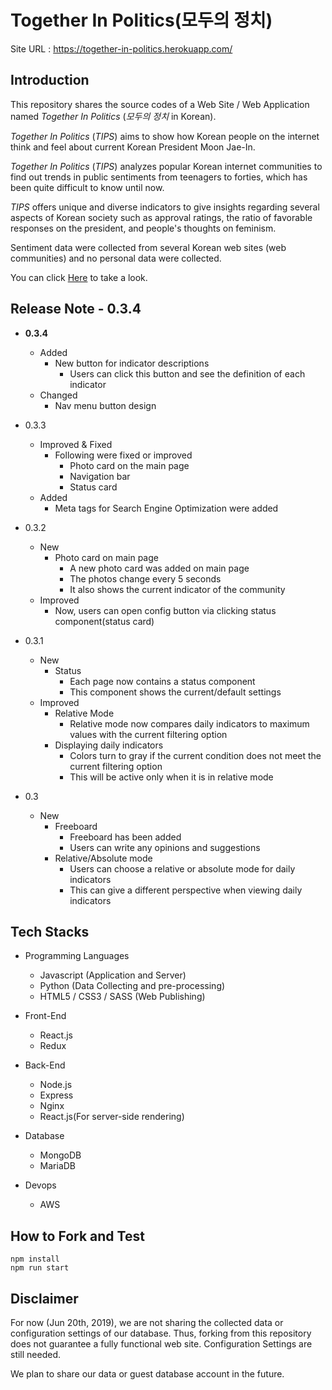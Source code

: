# Together In Politics(모두의 정치)

Site URL : <https://together-in-politics.herokuapp.com/>

## Introduction

This repository shares the source codes of a Web Site / Web Application named _Together In Politics_ (_모두의 정치_ in Korean).

_Together In Politics_ (_TIPS_) aims to show how Korean people on the internet think and feel about current Korean President Moon Jae-In.

_Together In Politics_ (_TIPS_) analyzes popular Korean internet communities to find out trends in public sentiments from teenagers to forties, which has been quite difficult to know until now.

_TIPS_ offers unique and diverse indicators to give insights regarding several aspects of Korean society such as approval ratings, the ratio of favorable responses on the president, and people's thoughts on feminism.

Sentiment data were collected from several Korean web sites (web communities) and no personal data were collected.

You can click [Here](https://together-in-politics.herokuapp.com/) to take a look.

## Release Note - 0.3.4

* **0.3.4**
  * Added
    * New button for indicator descriptions
      * Users can click this button and see the definition of each indicator
  * Changed
    * Nav menu button design
    
* 0.3.3
  * Improved & Fixed
    * Following were fixed or improved
      * Photo card on the main page
      * Navigation bar
      * Status card
  * Added
    * Meta tags for Search Engine Optimization were added
    
* 0.3.2
  * New 
    * Photo card on main page
      * A new photo card was added on main page
      * The photos change every 5 seconds
      * It also shows the current indicator of the community
  * Improved 
    * Now, users can open config button via clicking status component(status card)


* 0.3.1
  * New
    * Status
      * Each page now contains a status component
      * This component shows the current/default settings
  * Improved
    * Relative Mode
      * Relative mode now compares daily indicators to maximum values with the current filtering option 
    * Displaying daily indicators
      * Colors turn to gray if the current condition does not meet the current filtering option 
      * This will be active only when it is in relative mode
      

* 0.3
  * New
    * Freeboard
      * Freeboard has been added
      * Users can write any opinions and suggestions
    * Relative/Absolute mode
      * Users can choose a relative or absolute mode for daily indicators
      * This can give a different perspective when viewing daily indicators



## Tech Stacks

* Programming Languages
  * Javascript (Application and Server)
  * Python (Data Collecting and pre-processing)
  * HTML5 / CSS3 / SASS (Web Publishing)

* Front-End
  * React.js
  * Redux

* Back-End
  * Node.js
  * Express
  * Nginx
  * React.js(For server-side rendering)

* Database
  * MongoDB
  * MariaDB

* Devops
  * AWS

## How to Fork and Test

```
npm install
npm run start
```

## Disclaimer

For now (Jun 20th, 2019), we are not sharing the collected data or configuration settings of our database.
Thus, forking from this repository does not guarantee a fully functional web site. Configuration Settings are still needed.

We plan to share our data or guest database account in the future.
